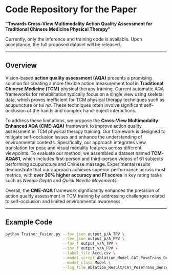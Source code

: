 # Code Repository for the Paper  
**"Towards Cross-View Multimodality Action Quality Assessment for Traditional Chinese Medicine Physical Therapy"**

Currently, only the inference and training code is available. Upon acceptance, the full proposed dataset will be released.

---

## Overview  

Vision-based **action quality assessment (AQA)** presents a promising solution for creating a more flexible action measurement tool in **Traditional Chinese Medicine (TCM)** physical therapy training. Current automatic AQA frameworks for rehabilitation typically focus on a single view using skeletal data, which proves inefficient for TCM physical therapy techniques such as acupuncture or *tui na*. These techniques often involve significant self-occlusion of the hands and complex hand-object interactions.

To address these limitations, we propose the **Cross-View Multimodality Enhanced AQA (CME-AQA)** framework to improve action quality assessment in TCM physical therapy training. Our framework is designed to mitigate self-occlusion issues and enhance the understanding of environmental contexts. Specifically, our approach integrates view translation for pose and visual modality features across different viewpoints. To evaluate our method, we assembled a dataset named **TCM-AQA61**, which includes first-person and third-person videos of 61 subjects performing acupuncture and Chinese massage. Experimental results demonstrate that our approach achieves superior performance across most metrics, with **over 30% higher accuracy and F1 scores** in key rating tasks such as *Needle Depth* and *Quick Needle Movements*.  

Overall, the **CME-AQA** framework significantly enhances the precision of action quality assessment in TCM training by addressing challenges related to self-occlusion and limited environmental awareness.

---

## Example Code  

```bash
python Trainer_Fusion.py --fpv_json output_p/A_TPV \
                         --tpv_json output_p/A_FPV \
                         --fpv_f output_v/A_TPV \
                         --tpv_f output_v/A_FPV \
                         --label_file Accu.csv \
                         --model_script Ablation_Model.CAT_PoseTrans_Dense_l4_EarlyShare \
                         --model_class Model \
                         --log_file Ablation_Result/CAT_PoseTrans_Dense_l4_EarlyShare.log
